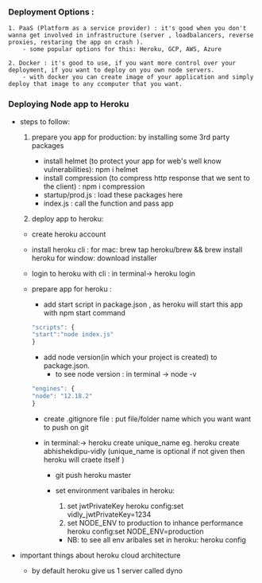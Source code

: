 ### Deployment Options :

    1. PaaS (Platform as a service provider) : it's good when you don't wanna get involved in infrastructure (server , loadbalancers, reverse proxies, restaring the app on crash ).
        - some popular options for this: Heroku, GCP, AWS, Azure

    2. Docker : it's good to use, if you want more control over your deployment, if you want to deploy on you own node servers.
        - with docker you can create image of your application and simply deploy that image to any ccomputer that you want.

### Deploying Node app to Heroku

- steps to follow:

  1. prepare you app for production: by installing some 3rd party packages

     - install helmet (to protect your app for web's well know vulnerabilities): npm i helmet
     - install compression (to compress http response that we sent to the client) : npm i compression
     - startup/prod.js : load these packages here
     - index.js : call the function and pass app

  2. deploy app to heroku:

  - create heroku account

  - install heroku cli :
    for mac: brew tap heroku/brew && brew install heroku
    for window: download installer

  - login to heroku with cli : in terminal-> heroku login

  - prepare app for heroku :

    - add start script in package.json , as heroku will start this app with npm start command

    ```js
    "scripts": {
    "start":"node index.js"
    }
    ```

    - add node version(in which your project is created) to package.json.
      - to see node version : in terminal -> node -v

    ```js
    "engines": {
    "node": "12.18.2"
    }
    ```

    - create .gitignore file : put file/folder name which you want want to push on git

    - in terminal:-> heroku create unique_name eg.
      heroku create abhishekdipu-vidly
      (unique_name is optional if not given then heroku will craete itself )

      - git push heroku master

      - set environment varibales in heroku:

        1. set jwtPrivateKey
           heroku config:set vidly_jwtPrivateKey=1234
        2. set NODE_ENV to production to inhance performance
           heroku config:set NODE_ENV=production

        - NB: to see all env aribales set in heroku:
          heroku config

- important things about heroku cloud architecture
  - by default heroku give us 1 server called dyno

